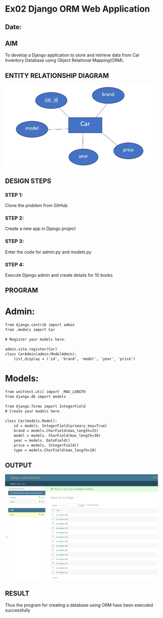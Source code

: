 # Ex02 Django ORM Web Application
## Date: 

## AIM
To develop a Django application to store and retrieve data from Car Inventory Database using Object Relational Mapping(ORM).

## ENTITY RELATIONSHIP DIAGRAM
![alt text](<WhatsApp Image 2025-09-13 at 11.18.53_153cd488.jpg>)


## DESIGN STEPS

### STEP 1:
Clone the problem from GitHub

### STEP 2:
Create a new app in Django project

### STEP 3:
Enter the code for admin.py and models.py

### STEP 4:
Execute Django admin and create details for 10 books

## PROGRAM
# Admin:
```
from django.contrib import admin
from .models import Car

# Register your models here.

admin.site.register(Car)
class CarAdmin(admin.ModelAdmin):
    list_display = ('id', 'brand', 'model', 'year', 'price')
```
# Models:
```
from unittest.util import _MAX_LENGTH
from django.db import models

from django.forms import IntegerField
# Create your models here.

class Car(models.Model):
    id = models. IntegerField(primary_key=True)
    brand = models.CharField(max_length=15)
    model = models. CharField(max_length=30)
    year = models. DateField()
    price = models. IntegerField()
    type = models.CharField(max_length=10)
```





## OUTPUT

![alt text](<Screenshot 2025-09-19 090450.png>)


## RESULT
Thus the program for creating a database using ORM hass been executed successfully
